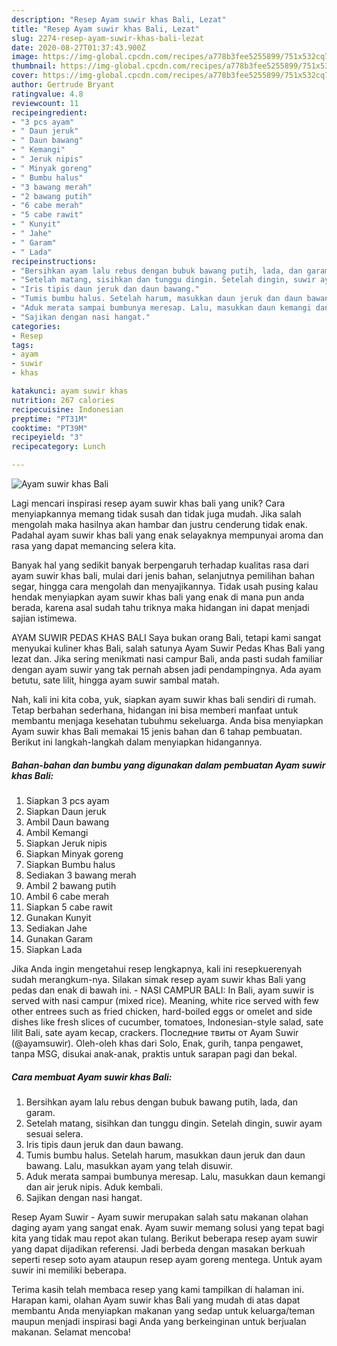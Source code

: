 ```yaml
---
description: "Resep Ayam suwir khas Bali, Lezat"
title: "Resep Ayam suwir khas Bali, Lezat"
slug: 2274-resep-ayam-suwir-khas-bali-lezat
date: 2020-08-27T01:37:43.900Z
image: https://img-global.cpcdn.com/recipes/a778b3fee5255899/751x532cq70/ayam-suwir-khas-bali-foto-resep-utama.jpg
thumbnail: https://img-global.cpcdn.com/recipes/a778b3fee5255899/751x532cq70/ayam-suwir-khas-bali-foto-resep-utama.jpg
cover: https://img-global.cpcdn.com/recipes/a778b3fee5255899/751x532cq70/ayam-suwir-khas-bali-foto-resep-utama.jpg
author: Gertrude Bryant
ratingvalue: 4.8
reviewcount: 11
recipeingredient:
- "3 pcs ayam"
- " Daun jeruk"
- " Daun bawang"
- " Kemangi"
- " Jeruk nipis"
- " Minyak goreng"
- " Bumbu halus"
- "3 bawang merah"
- "2 bawang putih"
- "6 cabe merah"
- "5 cabe rawit"
- " Kunyit"
- " Jahe"
- " Garam"
- " Lada"
recipeinstructions:
- "Bersihkan ayam lalu rebus dengan bubuk bawang putih, lada, dan garam."
- "Setelah matang, sisihkan dan tunggu dingin. Setelah dingin, suwir ayam sesuai selera."
- "Iris tipis daun jeruk dan daun bawang."
- "Tumis bumbu halus. Setelah harum, masukkan daun jeruk dan daun bawang. Lalu, masukkan ayam yang telah disuwir."
- "Aduk merata sampai bumbunya meresap. Lalu, masukkan daun kemangi dan air jeruk nipis. Aduk kembali."
- "Sajikan dengan nasi hangat."
categories:
- Resep
tags:
- ayam
- suwir
- khas

katakunci: ayam suwir khas 
nutrition: 267 calories
recipecuisine: Indonesian
preptime: "PT31M"
cooktime: "PT39M"
recipeyield: "3"
recipecategory: Lunch

---
```



![Ayam suwir khas Bali](https://img-global.cpcdn.com/recipes/a778b3fee5255899/751x532cq70/ayam-suwir-khas-bali-foto-resep-utama.jpg)

Lagi mencari inspirasi resep ayam suwir khas bali yang unik? Cara menyiapkannya memang tidak susah dan tidak juga mudah. Jika salah mengolah maka hasilnya akan hambar dan justru cenderung tidak enak. Padahal ayam suwir khas bali yang enak selayaknya mempunyai aroma dan rasa yang dapat memancing selera kita.

Banyak hal yang sedikit banyak berpengaruh terhadap kualitas rasa dari ayam suwir khas bali, mulai dari jenis bahan, selanjutnya pemilihan bahan segar, hingga cara mengolah dan menyajikannya. Tidak usah pusing kalau hendak menyiapkan ayam suwir khas bali yang enak di mana pun anda berada, karena asal sudah tahu triknya maka hidangan ini dapat menjadi sajian istimewa.

AYAM SUWIR PEDAS KHAS BALI Saya bukan orang Bali, tetapi kami sangat menyukai kuliner khas Bali, salah satunya Ayam Suwir Pedas Khas Bali yang lezat dan. Jika sering menikmati nasi campur Bali, anda pasti sudah familiar dengan ayam suwir yang tak pernah absen jadi pendampingnya. Ada ayam betutu, sate lilit, hingga ayam suwir sambal matah.


Nah, kali ini kita coba, yuk, siapkan ayam suwir khas bali sendiri di rumah. Tetap berbahan sederhana, hidangan ini bisa memberi manfaat untuk membantu menjaga kesehatan tubuhmu sekeluarga. Anda bisa menyiapkan Ayam suwir khas Bali memakai 15 jenis bahan dan 6 tahap pembuatan. Berikut ini langkah-langkah dalam menyiapkan hidangannya.

<!--inarticleads1-->

##### Bahan-bahan dan bumbu yang digunakan dalam pembuatan Ayam suwir khas Bali:

1. Siapkan 3 pcs ayam
1. Siapkan  Daun jeruk
1. Ambil  Daun bawang
1. Ambil  Kemangi
1. Siapkan  Jeruk nipis
1. Siapkan  Minyak goreng
1. Siapkan  Bumbu halus
1. Sediakan 3 bawang merah
1. Ambil 2 bawang putih
1. Ambil 6 cabe merah
1. Siapkan 5 cabe rawit
1. Gunakan  Kunyit
1. Sediakan  Jahe
1. Gunakan  Garam
1. Siapkan  Lada


Jika Anda ingin mengetahui resep lengkapnya, kali ini resepkuerenyah sudah merangkum-nya. Silakan simak resep ayam suwir khas Bali yang pedas dan enak di bawah ini. - NASI CAMPUR BALI: In Bali, ayam suwir is served with nasi campur (mixed rice). Meaning, white rice served with few other entrees such as fried chicken, hard-boiled eggs or omelet and side dishes like fresh slices of cucumber, tomatoes, Indonesian-style salad, sate lilit Bali, sate ayam kecap, crackers. Последние твиты от Ayam Suwir (@ayamsuwir). Oleh-oleh khas dari Solo, Enak, gurih, tanpa pengawet, tanpa MSG, disukai anak-anak, praktis untuk sarapan pagi dan bekal. 

<!--inarticleads2-->

##### Cara membuat Ayam suwir khas Bali:

1. Bersihkan ayam lalu rebus dengan bubuk bawang putih, lada, dan garam.
1. Setelah matang, sisihkan dan tunggu dingin. Setelah dingin, suwir ayam sesuai selera.
1. Iris tipis daun jeruk dan daun bawang.
1. Tumis bumbu halus. Setelah harum, masukkan daun jeruk dan daun bawang. Lalu, masukkan ayam yang telah disuwir.
1. Aduk merata sampai bumbunya meresap. Lalu, masukkan daun kemangi dan air jeruk nipis. Aduk kembali.
1. Sajikan dengan nasi hangat.


Resep Ayam Suwir - Ayam suwir merupakan salah satu makanan olahan daging ayam yang sangat enak. Ayam suwir memang solusi yang tepat bagi kita yang tidak mau repot akan tulang. Berikut beberapa resep ayam suwir yang dapat dijadikan referensi. Jadi berbeda dengan masakan berkuah seperti resep soto ayam ataupun resep ayam goreng mentega. Untuk ayam suwir ini memiliki beberapa. 

Terima kasih telah membaca resep yang kami tampilkan di halaman ini. Harapan kami, olahan Ayam suwir khas Bali yang mudah di atas dapat membantu Anda menyiapkan makanan yang sedap untuk keluarga/teman maupun menjadi inspirasi bagi Anda yang berkeinginan untuk berjualan makanan. Selamat mencoba!
